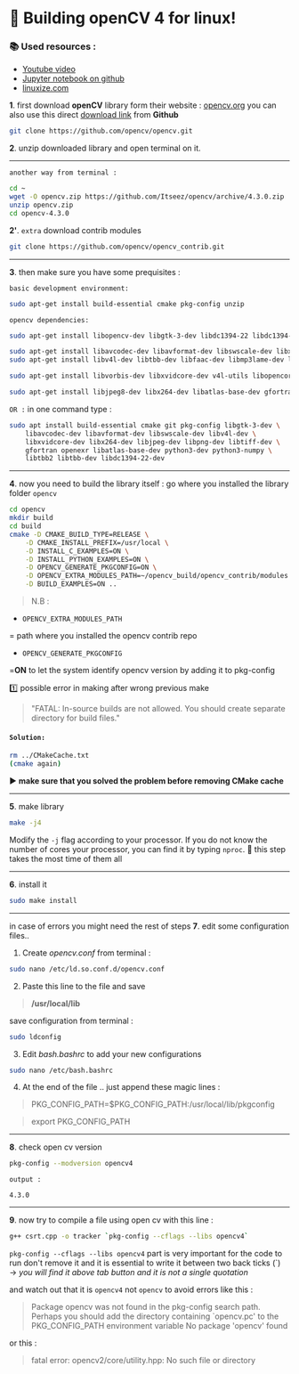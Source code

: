 
#   :pushpin:  Building openCV 4 for linux!
###   :books: Used resources :
* [Youtube video](https://www.youtube.com/watch?v=DRH-EaIhOlc&list=PLS1lqxOwNjOaEFHEhbU_5uUZwrUquKTwZ)
* [Jupyter notebook on github](https://github.com/cesco345/StemApks/blob/master/TutorialsNotebook%20(1).ipynb)
* [linuxize.com](https://linuxize.com/post/how-to-install-opencv-on-ubuntu-18-04/)


**1**.  first download **openCV** library form their website :
[opencv.org](https://opencv.org/opencv-4-3-0/)
 you can also use this direct [download link](https://github.com/opencv/opencv/archive/4.3.0.zip) from **Github**
 ```bash
git clone https://github.com/opencv/opencv.git
```
**2**. unzip downloaded library and open terminal on it.

---
`another way from terminal : `
```bash
cd ~
wget -O opencv.zip https://github.com/Itseez/opencv/archive/4.3.0.zip
unzip opencv.zip
cd opencv-4.3.0
```
**2'**. `extra` download contrib modules
```bash
git clone https://github.com/opencv/opencv_contrib.git
```
---
**3**.  then make sure you have some prequisites  :

`basic development environment:`
```bash
sudo apt-get install build-essential cmake pkg-config unzip
```
`opencv dependencies:`
```bash
sudo apt-get install libopencv-dev libgtk-3-dev libdc1394-22 libdc1394-22-dev libjpeg-dev  
```
```bash
sudo apt-get install libavcodec-dev libavformat-dev libswscale-dev libxine2-dev
sudo apt-get install libv4l-dev libtbb-dev libfaac-dev libmp3lame-dev libtheora-dev 

sudo apt-get install libvorbis-dev libxvidcore-dev v4l-utils libopencore-amrnb-dev libopencore-amrwb-dev

sudo apt-get install libjpeg8-dev libx264-dev libatlas-base-dev gfortran
```
`OR :`
in one command type :
```bash
sudo apt install build-essential cmake git pkg-config libgtk-3-dev \
    libavcodec-dev libavformat-dev libswscale-dev libv4l-dev \
    libxvidcore-dev libx264-dev libjpeg-dev libpng-dev libtiff-dev \
    gfortran openexr libatlas-base-dev python3-dev python3-numpy \
    libtbb2 libtbb-dev libdc1394-22-dev
```
---
**4**. now you need to build the library itself :
go where you installed the library folder `opencv`
```bash
cd opencv
mkdir build
cd build
cmake -D CMAKE_BUILD_TYPE=RELEASE \
    -D CMAKE_INSTALL_PREFIX=/usr/local \
    -D INSTALL_C_EXAMPLES=ON \
    -D INSTALL_PYTHON_EXAMPLES=ON \
    -D OPENCV_GENERATE_PKGCONFIG=ON \
    -D OPENCV_EXTRA_MODULES_PATH=~/opencv_build/opencv_contrib/modules \
    -D BUILD_EXAMPLES=ON ..
```
> N.B : 
>

 - `OPENCV_EXTRA_MODULES_PATH`

  =  path where you installed the opencv contrib repo
- `OPENCV_GENERATE_PKGCONFIG`

 =**ON** to let the system identify opencv version by adding it to pkg-config

:one: possible error in making after wrong previous make
>"FATAL: In-source builds are not allowed.
You should create separate directory for build files."

#### `Solution:`
```bash
rm ../CMakeCache.txt
(cmake again)
```
:arrow_forward: **make sure that you solved the problem before removing CMake cache**

---
**5**. make library
```bash
make -j4
```
Modify the `-j` flag according to your processor. If you do not know the number of cores your processor, you can find it by typing `nproc`.
:pushpin: this step takes the most time of them all

---
**6**. install it
```bash
sudo make install
```
---
in case of errors you might need the rest of steps
**7**.   edit some configuration files..
1.  Create *opencv.conf* from terminal :
```bash
sudo nano /etc/ld.so.conf.d/opencv.conf
```
2. Paste this line to the file and save
 >**/usr/local/lib**
 
 save configuration from terminal :
```bash
sudo ldconfig
```
3. Edit *bash.bashrc* to add your new configurations
```bash
sudo nano /etc/bash.bashrc
```
4. At the end of the file .. just append these magic lines :
>PKG_CONFIG_PATH=$PKG_CONFIG_PATH:/usr/local/lib/pkgconfig

>export PKG_CONFIG_PATH

---
**8**. check open cv version
```bash
pkg-config --modversion opencv4
```
```
output :

4.3.0
```
---
**9**. now try to compile a file using open cv with this line :
```bash
g++ csrt.cpp -o tracker `pkg-config --cflags --libs opencv4`
```
`pkg-config --cflags --libs opencv4` part is very important for the code to run don't remove it and it is essential to write it between two back ticks (\`)  
-> *you will find it above tab button and it is not a single quotation*

and watch out that it is `opencv4` not `opencv` to avoid errors like this :
> Package opencv was not found in the pkg-config search path.
Perhaps you should add the directory containing `opencv.pc'
to the PKG_CONFIG_PATH environment variable
No package 'opencv' found

or this :
>fatal error: opencv2/core/utility.hpp: No such file or directory
